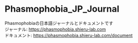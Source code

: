 # Phasmophobia_JP_Journal
Phasmophobiaの日本語ジャーナルとドキュメントです  
ジャーナル: https://phasmophobia.shieru-lab.com  
ドキュメント: https://phasmophobia.shieru-lab.com/document
